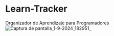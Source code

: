 # Learn-Tracker
Organizador de Aprendizaje para Programadores
![Captura de pantalla_1-9-2024_182951_](https://github.com/user-attachments/assets/02c26fb0-5fc4-4c30-bc6d-2dc229d28d18)
